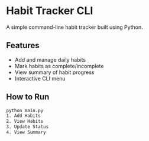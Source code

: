 # Habit Tracker CLI

A simple command-line habit tracker built using Python.

## Features

- Add and manage daily habits
- Mark habits as complete/incomplete
- View summary of habit progress
- Interactive CLI menu

## How to Run

```bash
python main.py
1. Add Habits
2. View Habits
3. Update Status
4. View Summary
```



